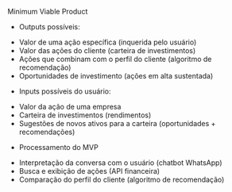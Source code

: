 Minimum Viable Product

* Outputs possíveis:
- Valor de uma ação específica (inquerida pelo usuário)
- Valor das ações do cliente (carteira de investimentos)
- Ações que combinam com o perfil do cliente (algoritmo de recomendação)
- Oportunidades de investimento (ações em alta sustentada)

* Inputs possíveis do usuário:
- Valor da ação de uma empresa
- Carteira de investimentos (rendimentos)
- Sugestões de novos ativos para a carteira (oportunidades + recomendações)

* Processamento do MVP
- Interpretação da conversa com o usuário (chatbot WhatsApp)
- Busca e exibição de ações (API financeira)
- Comparação do perfil do cliente (algoritmo de recomendação)